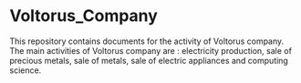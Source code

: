 # Voltorus_Company
This repository contains documents for the activity of Voltorus company. 
The main activities of Voltorus company are : electricity production, sale of precious metals, sale of metals, sale of electric appliances and computing science.
